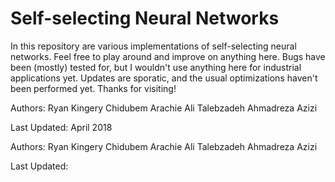 # Self-selecting Neural Networks

In this repository are various implementations of self-selecting neural networks. Feel free to play around and improve on anything here. Bugs have been (mostly) tested for, but I wouldn't use anything here for industrial applications yet. Updates are sporatic, and the usual optimizations haven't been performed yet. Thanks for visiting!

Authors:
  Ryan Kingery
  Chidubem Arachie
  Ali Talebzadeh
  Ahmadreza Azizi
  
Last Updated: April 2018

Authors:
  Ryan Kingery
  Chidubem Arachie
  Ali Talebzadeh
  Ahmadreza Azizi

Last Updated:

